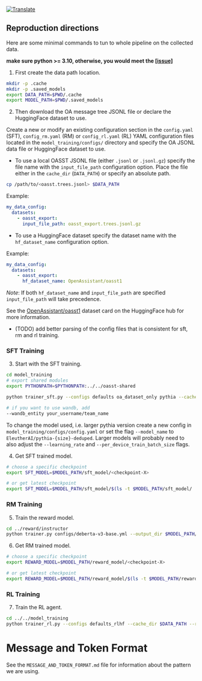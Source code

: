<a href="https://github-com.translate.goog/LAION-AI/Open-Assistant/blob/main/model/README.md?_x_tr_sl=auto&_x_tr_tl=en&_x_tr_hl=en&_x_tr_pto=wapp">![Translate](https://img.shields.io/badge/Translate-blue)</a>

## Reproduction directions

Here are some minimal commands to tun to whole pipeline on the collected data.

**make sure python >= 3.10, otherwise, you would meet the
[[issue]](https://github.com/tiangolo/typer/issues/371#issuecomment-1288987924)**

1. First create the data path location.

```bash
mkdir -p .cache
mkdir -p .saved_models
export DATA_PATH=$PWD/.cache
export MODEL_PATH=$PWD/.saved_models
```

2. Then download the OA message tree JSONL file or declare the HuggingFace
   dataset to use.

Create a new or modify an existing configuration section in the `config.yaml`
(SFT), `config_rm.yaml` (RM) or `config_rl.yaml` (RL) YAML configuration files
located in the `model_training/configs/` directory and specify the OA JSONL data
file or HuggingFace dataset to use.

- To use a local OASST JSONL file (either `.jsonl` or `.jsonl.gz`) specify the
  file name with the `input_file_path` configuration option. Place the file
  either in the `cache_dir` (`DATA_PATH`) or specify an absolute path.

```bash
cp /path/to/<oasst.trees.jsonl> $DATA_PATH
```

Example:

```yaml
my_data_config:
  datasets:
    - oasst_export:
      input_file_path: oasst_export.trees.jsonl.gz
```

- To use a HuggingFace dataset specify the dataset name with the
  `hf_dataset_name` configuration option.

Example:

```yaml
my_data_config:
  datasets:
    - oasst_export:
      hf_dataset_name: OpenAssistant/oasst1
```

_Note_: If both `hf_dataset_name` and `input_file_path` are specified
`input_file_path` will take precedence.

See the
[OpenAssistant/oasst1](https://huggingface.co/datasets/OpenAssistant/oasst1)
dataset card on the HuggingFace hub for more information.

- (TODO) add better parsing of the config files that is consistent for sft, rm
  and rl training.

### SFT Training

3. Start with the SFT training.

```bash
cd model_training
# export shared modules
export PYTHONPATH=$PYTHONPATH:../../oasst-shared

python trainer_sft.py --configs defaults oa_dataset_only pythia --cache_dir $DATA_PATH --output_dir $MODEL_PATH/sft_model

# if you want to use wandb, add
--wandb_entity your_username/team_name
```

To change the model used, i.e. larger pythia version create a new config in
`model_training/configs/config.yaml` or set the flag `--model_name` to
`EleutherAI/pythia-{size}-deduped`. Larger models will probably need to also
adjust the `--learning_rate` and `--per_device_train_batch_size` flags.

4. Get SFT trained model.

```bash
# choose a specific checkpoint
export SFT_MODEL=$MODEL_PATH/sft_model/<checkpoint-X>

# or get latest checkpoint
export SFT_MODEL=$MODEL_PATH/sft_model/$(ls -t $MODEL_PATH/sft_model/ | head -n 1)
```

### RM Training

5. Train the reward model.

```bash
cd ../reward/instructor
python trainer.py configs/deberta-v3-base.yml --output_dir $MODEL_PATH/reward_model
```

6. Get RM trained model.

```bash
# choose a specific checkpoint
export REWARD_MODEL=$MODEL_PATH/reward_model/<checkpoint-X>

# or get latest checkpoint
export REWARD_MODEL=$MODEL_PATH/reward_model/$(ls -t $MODEL_PATH/reward_model/ | head -n 1)
```

### RL Training

7. Train the RL agent.

```bash
cd ../../model_training
python trainer_rl.py --configs defaults_rlhf --cache_dir $DATA_PATH --rank_model $REWARD_MODEL --sft_model $SFT_MODEL --output_dir $MODEL_PATH/rl_model
```

# Message and Token Format

See the `MESSAGE_AND_TOKEN_FORMAT.md` file for information about the pattern we
are using.
